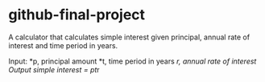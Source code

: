 # github-final-project

A calculator that calculates simple interest given principal, annual rate of interest and time period in years.

Input:
   *p, principal amount
   *t, time period in years
   *r, annual rate of interest
Output
   *simple interest = p*t*r
